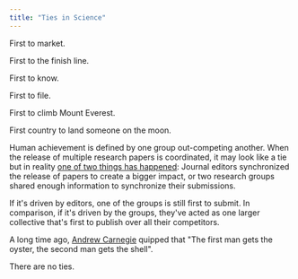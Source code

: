 ```yaml
---
title: "Ties in Science"
---
```


First to market.

First to the finish line.

First to know.

First to file.

First to climb Mount Everest.

First country to land someone on the moon. 

Human achievement is defined by one group out-competing another. When the release of multiple research papers is coordinated, it may look like a tie but in reality <a href="http://www.the-scientist.com/?articles.view/articleNo/40047/title/Simultaneous-Release/" target="_blank">one of two things has happened</a>: Journal editors synchronized the release of papers to create a bigger impact, or two research groups shared enough information to synchronize their submissions.

If it's driven by editors, one of the groups is still first to submit. In comparison, if it's driven by the groups, they've acted as one larger collective that's first to publish over all their competitors. 

A long time ago, <a href="http://www.amazon.com/gp/product/B000XCQ4A0/ref=as_li_tl?ie=UTF8&amp;camp=1789&amp;creative=390957&amp;creativeASIN=B000XCQ4A0&amp;linkCode=as2&amp;tag=thechecscie0c-20&amp;linkId=63HWKUZRJRYMYTG5" target="_blank">Andrew Carnegie</a> quipped that "The first man gets the oyster, the second man gets the shell".

There are no ties.
